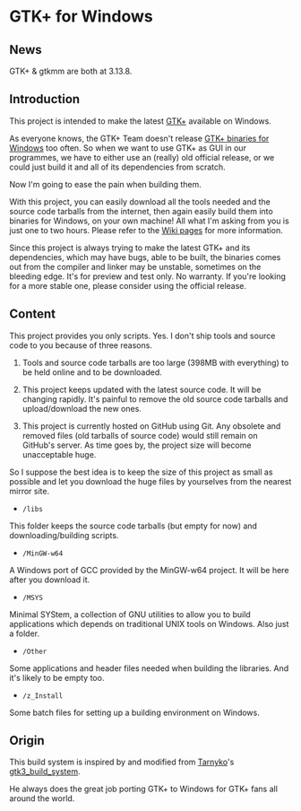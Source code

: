 # GTK+ for Windows

## News
GTK+ & gtkmm are both at 3.13.8.

## Introduction

This project is intended to make the latest [GTK+](http://www.gtk.org) available on Windows.

As everyone knows, the GTK+ Team doesn't release [GTK+ binaries for Windows](http://www.gtk.org/download/win32.php) too often. So when we want to use GTK+ as GUI in our programmes, we have to either use an (really) old official release, or we could just build it and all of its dependencies from scratch.

Now I'm going to ease the pain when building them.

With this project, you can easily download all the tools needed and the source code tarballs from the internet, then again easily build them into binaries for Windows, on your own machine! All what I'm asking from you is just one to two hours. Please refer to the [Wiki pages](https://github.com/Wesley-Chan/GTK-for-Windows/wiki) for more information.

Since this project is always trying to make the latest GTK+ and its dependencies, which may have bugs, able to be built, the binaries comes out from the compiler and linker may be unstable, sometimes on the bleeding edge. It's for preview and test only. No warranty. If you're looking for a more stable one, please consider using the official release.

## Content

This project provides you only scripts. Yes. I don't ship tools and source code to you because of three reasons.

1. Tools and source code tarballs are too large (398MB with everything) to be held online and to be downloaded.

2. This project keeps updated with the latest source code. It will be changing rapidly. It's painful to remove the old source code tarballs and upload/download the new ones.

3. This project is currently hosted on GitHub using Git. Any obsolete and removed files (old tarballs of source code) would still remain on GitHub's server. As time goes by, the project size will become unacceptable huge.

So I suppose the best idea is to keep the size of this project as small as possible and let you download the huge files by yourselves from the nearest mirror site.

* `/libs`

This folder keeps the source code tarballs (but empty for now) and downloading/building scripts.

* `/MinGW-w64`

A Windows port of GCC provided by the MinGW-w64 project. It will be here after you download it.

* `/MSYS`

Minimal SYStem, a collection of GNU utilities to allow you to build applications which depends on traditional UNIX tools on Windows. Also just a folder.

* `/Other`

Some applications and header files needed when building the libraries. And it's likely to be empty too.

* `/z_Install`

Some batch files for setting up a building environment on Windows.

## Origin

This build system is inspired by and modified from [Tarnyko](http://www.tarnyko.net/)'s [gtk3\_build\_system](http://www.tarnyko.net/repo/gtk3_build_system/).

He always does the great job porting GTK+ to Windows for GTK+ fans all around the world.
